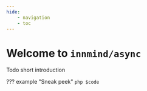 ```yaml
---
hide:
    - navigation
    - toc
---
```


# Welcome to `innmind/async`

Todo short introduction

??? example "Sneak peek"
    ```php
    $code
    ```
